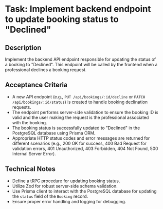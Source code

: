 # Task: Implement backend endpoint to update booking status to "Declined"

## Description
Implement the backend API endpoint responsible for updating the status of a booking to "Declined". This endpoint will be called by the frontend when a professional declines a booking request.

## Acceptance Criteria
*   A new API endpoint (e.g., `PUT /api/bookings/:id/decline` or `PATCH /api/bookings/:id/status`) is created to handle booking declination requests.
*   The endpoint performs server-side validation to ensure the booking ID is valid and the user making the request is the professional associated with the booking.
*   The booking status is successfully updated to "Declined" in the PostgreSQL database using Prisma ORM.
*   Appropriate HTTP status codes and error messages are returned for different scenarios (e.g., 200 OK for success, 400 Bad Request for validation errors, 401 Unauthorized, 403 Forbidden, 404 Not Found, 500 Internal Server Error).

## Technical Notes
*   Define a tRPC procedure for updating booking status.
*   Utilize Zod for robust server-side schema validation.
*   Use Prisma client to interact with the PostgreSQL database for updating the `status` field of the `Booking` record.
*   Ensure proper error handling and logging for debugging.
